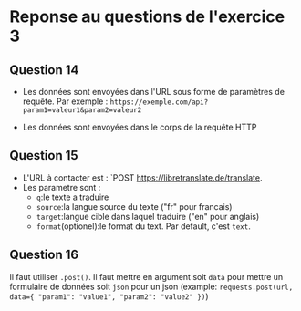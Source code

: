 # Reponse au questions de l'exercice 3

## Question 14

- Les données sont envoyées dans l'URL sous forme de paramètres de requête. Par exemple : `https://exemple.com/api?param1=valeur1&param2=valeur2`

- Les données sont envoyées dans le corps de la requête HTTP

## Question 15

- L'URL à contacter est : `POST https://libretranslate.de/translate.
- Les parametre sont :
    - `q`:le texte a traduire
    - `source`:la langue source du texte ("fr" pour francais)
    - `target`:langue cible dans laquel traduire ("en" pour anglais)
    - `format`(optionel):le format du text. Par default, c'est `text`.

## Question 16

Il faut utiliser `.post()`. Il faut mettre en argument soit `data` pour mettre un formulaire de données soit `json` pour un json (example: `requests.post(url, data={
    "param1": "value1",
    "param2": "value2"
})`)